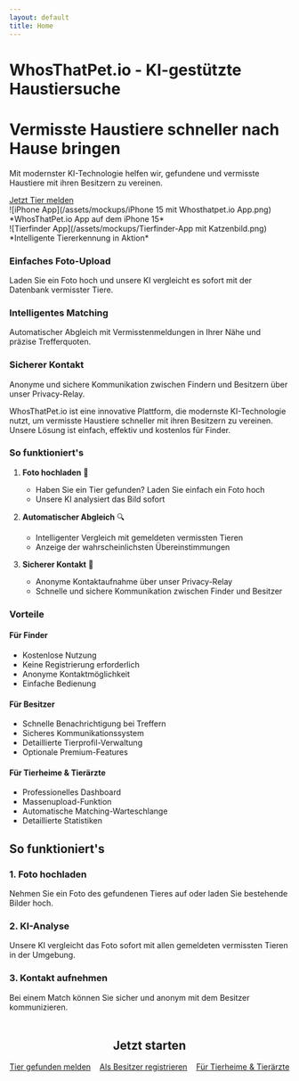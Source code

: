 ```yaml
---
layout: default
title: Home
---
```


# WhosThatPet.io - KI-gestützte Haustiersuche

<div class="hero">
    <h1>Vermisste Haustiere schneller nach Hause bringen</h1>
    <p>Mit modernster KI-Technologie helfen wir, gefundene und vermisste Haustiere mit ihren Besitzern zu vereinen.</p>
    <a href="#start" class="btn btn-primary">Jetzt Tier melden</a>
</div>

<div class="mockup-grid">
    <div class="mockup-item">
        ![iPhone App](/assets/mockups/iPhone 15 mit Whosthatpet.io App.png)
        *WhosThatPet.io App auf dem iPhone 15*
    </div>
    <div class="mockup-item">
        ![Tierfinder App](/assets/mockups/Tierfinder-App mit Katzenbild.png)
        *Intelligente Tiererkennung in Aktion*
    </div>
</div>

<div class="feature-grid">
    <div class="feature-card">
        <i class="fas fa-camera"></i>
        <h3>Einfaches Foto-Upload</h3>
        <p>Laden Sie ein Foto hoch und unsere KI vergleicht es sofort mit der Datenbank vermisster Tiere.</p>
    </div>
    <div class="feature-card">
        <i class="fas fa-map-marker-alt"></i>
        <h3>Intelligentes Matching</h3>
        <p>Automatischer Abgleich mit Vermisstenmeldungen in Ihrer Nähe und präzise Trefferquoten.</p>
    </div>
    <div class="feature-card">
        <i class="fas fa-shield-alt"></i>
        <h3>Sicherer Kontakt</h3>
        <p>Anonyme und sichere Kommunikation zwischen Findern und Besitzern über unser Privacy-Relay.</p>
    </div>
</div>

WhosThatPet.io ist eine innovative Plattform, die modernste KI-Technologie nutzt, um vermisste Haustiere schneller mit ihren Besitzern zu vereinen. Unsere Lösung ist einfach, effektiv und kostenlos für Finder.

### So funktioniert's

1. **Foto hochladen** 🐾
   - Haben Sie ein Tier gefunden? Laden Sie einfach ein Foto hoch
   - Unsere KI analysiert das Bild sofort

2. **Automatischer Abgleich** 🔍
   - Intelligenter Vergleich mit gemeldeten vermissten Tieren
   - Anzeige der wahrscheinlichsten Übereinstimmungen

3. **Sicherer Kontakt** 💌
   - Anonyme Kontaktaufnahme über unser Privacy-Relay
   - Schnelle und sichere Kommunikation zwischen Finder und Besitzer

### Vorteile

#### Für Finder
- Kostenlose Nutzung
- Keine Registrierung erforderlich
- Anonyme Kontaktmöglichkeit
- Einfache Bedienung

#### Für Besitzer
- Schnelle Benachrichtigung bei Treffern
- Sicheres Kommunikationssystem
- Detaillierte Tierprofil-Verwaltung
- Optionale Premium-Features

#### Für Tierheime & Tierärzte
- Professionelles Dashboard
- Massenupload-Funktion
- Automatische Matching-Warteschlange
- Detaillierte Statistiken

## So funktioniert's

<div class="timeline">
    <div class="timeline-item">
        <div class="timeline-content">
            <h3><i class="fas fa-upload"></i> 1. Foto hochladen</h3>
            <p>Nehmen Sie ein Foto des gefundenen Tieres auf oder laden Sie bestehende Bilder hoch.</p>
        </div>
    </div>
    <div class="timeline-item">
        <div class="timeline-content">
            <h3><i class="fas fa-search"></i> 2. KI-Analyse</h3>
            <p>Unsere KI vergleicht das Foto sofort mit allen gemeldeten vermissten Tieren in der Umgebung.</p>
        </div>
    </div>
    <div class="timeline-item">
        <div class="timeline-content">
            <h3><i class="fas fa-comments"></i> 3. Kontakt aufnehmen</h3>
            <p>Bei einem Match können Sie sicher und anonym mit dem Besitzer kommunizieren.</p>
        </div>
    </div>
</div>

<div style="text-align: center; margin-top: 3rem;">
    <h2 id="start">Jetzt starten</h2>
    <div style="display: flex; gap: 1rem; justify-content: center; flex-wrap: wrap;">
        <a href="/finder" class="btn btn-primary">
            <i class="fas fa-paw"></i> Tier gefunden melden
        </a>
        <a href="/register" class="btn btn-primary">
            <i class="fas fa-user-plus"></i> Als Besitzer registrieren
        </a>
        <a href="/business" class="btn btn-primary">
            <i class="fas fa-building"></i> Für Tierheime & Tierärzte
        </a>
    </div>
</div>
